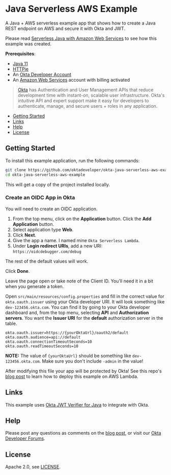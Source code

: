 # Java Serverless AWS Example

A Java + AWS serverless example app that shows how to create a Java REST endpoint on AWS and secure it with Okta and JWT. 

Please read [Serverless Java with Amazon Web Services](https://developer.okta.com/blog/2020/05/27/serverless-java-aws) to see how this example was created.

**Prerequisites**:

- [Java 11](https://sdkman.io/)
- [HTTPie](https://httpie.org/docs#installation)
- An [Okta Developer Account](https://developer.okta.com/signup/)
- An [Amazon Web Services](https://aws.amazon.com/) account with billing activated

> [Okta](https://developer.okta.com/) has Authentication and User Management APIs that reduce development time with instant-on, scalable user infrastructure. Okta's intuitive API and expert support make it easy for developers to authenticate, manage, and secure users + roles in any application.

* [Getting Started](#getting-started)
* [Links](#links)
* [Help](#help)
* [License](#license)

## Getting Started

To install this example application, run the following commands:

```bash
git clone https://github.com/oktadeveloper/okta-java-serverless-aws-example.git
cd okta-java-serverless-aws-example
```

This will get a copy of the project installed locally. 

### Create an OIDC App in Okta

You will need to create an OIDC application.

1. From the top menu, click on the **Application** button. Click the **Add Application** button.
2. Select application type **Web**.
3. Click **Next**.
4. Give the app a name. I named mine `Okta Serverless Lambda`.
5. Under **Login redirect URIs**, add a new URI: `https://oidcdebugger.com/debug`

The rest of the default values will work.

Click **Done**.

Leave the page open or take note of the Client ID. You'll need it in a bit when you generate a token.

Open `src/main/resources/config.properties` and fill in the correct value for `okta.oauth.issuer` using your Okta developer URI. It will look something like `dev-123456.okta.com`. You can find it by going to your Okta developer dashboard and, from the top menu, selecting **API** and **Authorization servers**. You want the **Issuer URI** for the **default** authorization server in the table.

```properties
okta.oauth.issuer=https://{yourOktaUrl}/oauth2/default
okta.oauth.audience=api://default
okta.oauth.connectionTimeoutSeconds=10
okta.oauth.readTimeoutSeconds=10
```

**NOTE:** The value of `{yourOktaUrl}` should be something like `dev-123456.okta.com`. Make sure you don't include `-admin` in the value!

After modifying this file your app will be protected by Okta! See this repo's [blog post](https://developer.okta.com/blog/2020/05/27/serverless-java-aws) to learn how to deploy this example on AWS Lambda.

## Links

This example uses [Okta JWT Verifier for Java](https://github.com/okta/okta-jwt-verifier-java) to integrate with Okta.

## Help

Please post any questions as comments on the [blog post](https://developer.okta.com/blog/2020/05/27/serverless-java-aws), or visit our [Okta Developer Forums](https://devforum.okta.com/). 

## License

Apache 2.0, see [LICENSE](LICENSE).
